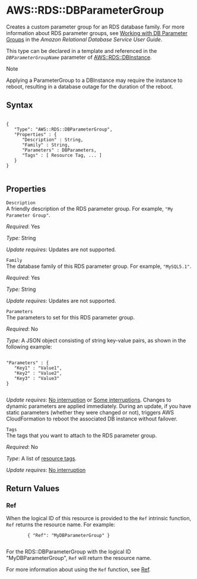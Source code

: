 AWS::RDS::DBParameterGroup
==========================

Creates a custom parameter group for an RDS database family. For more information about RDS parameter groups, see [Working with DB Parameter Groups](http://docs.aws.amazon.com/AmazonRDS/latest/UserGuide/USER_WorkingWithParamGroups.html) in the *Amazon Relational Database Service User Guide*.

This type can be declared in a template and referenced in the *`DBParameterGroupName`* parameter of [AWS::RDS::DBInstance](aws-properties-rds-database-instance.html "AWS::RDS::DBInstance").

Note

Applying a ParameterGroup to a DBInstance may require the instance to reboot, resulting in a database outage for the duration of the reboot.

Syntax
------

``` {.programlisting}
      
{
   "Type": "AWS::RDS::DBParameterGroup",
   "Properties" : {
      "Description" : String,
      "Family" : String,
      "Parameters" : DBParameters,
      "Tags" : [ Resource Tag, ... ]
   }
}
    
```

Properties
----------

 `Description`   
A friendly description of the RDS parameter group. For example, `"My Parameter Group"`.

*Required*: Yes

*Type:* String

*Update requires*: Updates are not supported.

 `Family`   
The database family of this RDS parameter group. For example, `"MySQL5.1"`.

*Required*: Yes

*Type:* String

*Update requires*: Updates are not supported.

 `Parameters`   
The parameters to set for this RDS parameter group.

*Required*: No

*Type:* A JSON object consisting of string key-value pairs, as shown in the following example:

``` {.programlisting}
            
"Parameters" : {
   "Key1" : "Value1",
   "Key2" : "Value2",
   "Key3" : "Value3"
} 
          
```

*Update requires*: [No interruption](using-cfn-updating-stacks-update-behaviors.html#update-no-interrupt) or [Some interruptions](using-cfn-updating-stacks-update-behaviors.html#update-some-interrupt). Changes to dynamic parameters are applied immediately. During an update, if you have static parameters (whether they were changed or not), triggers AWS CloudFormation to reboot the associated DB instance without failover.

 `Tags`   
The tags that you want to attach to the RDS parameter group.

*Required*: No

*Type*: A list of [resource tags](aws-properties-resource-tags.html "AWS CloudFormation Resource Tags Type").

*Update requires*: [No interruption](using-cfn-updating-stacks-update-behaviors.html#update-no-interrupt)

Return Values
-------------

### Ref

When the logical ID of this resource is provided to the `Ref` intrinsic function, `Ref` returns the resource name. For example:

``` {.programlisting}
        { "Ref": "MyDBParameterGroup" }
      
```

For the RDS::DBParameterGroup with the logical ID "MyDBParameterGroup", `Ref` will return the resource name.

For more information about using the `Ref` function, see [Ref](intrinsic-function-reference-ref.html "Ref").

